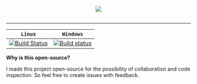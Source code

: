<div align="center">
  <img src="https://i.imgur.com/3BtHTgq.png"><br><br>
</div>

-----------------

| `Linux`       | `Windows`       |
|:-------------:|:---------------:|
| [![Build Status](https://travis-ci.org/D4N3-777/Din.svg)](https://travis-ci.org/D4N3-777/Din) | [![Build status](https://ci.appveyor.com/api/projects/status/gfo4fmf8oskq6f67?svg=true)](https://ci.appveyor.com/project/DaneNaebers/din) |

**Why is this open-source?**

I made this project open-source for the possibility
of collaboration and code inspection.
So feel free to create issues with feedback.
